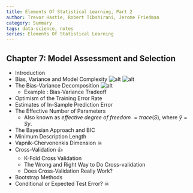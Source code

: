 ```yaml
---
title: Elements Of Statistical Learning, Part 2
author: Trevor Hastie, Robert Tibshirani, Jerome Friedman 
category: Summary
tags: data-science, notes
series: Elements Of Statistical Learning
---
```


## Chapter 7: Model Assessment and Selection
- Introduction
- Bias, Variance and Model Complexity
![alt](/images/esl/7_bias_var.png)
![alt](/images/esl/7_cross_val.png)
- The Bias-Variance Decomposition
![alt](/images/esl/7_bias_var_trade.png)
    - Example : Bias-Variance Tradeoff
- Optimism of the Training Error Rate
- Estimates of In-Sample Prediction Error
- The Effective Number of Parameters
    - Also known as *effective degree of freedom* $= trace(S)$, where $\hat y=Sy$. 
- The Bayesian Approach and BIC
- Minimum Description Length
- Vapnik-Chervonenkis Dimension ☠ 
- Cross-Validation 👍  
    - K-Fold Cross Validation
    - The Wrong and Right Way to Do Cross-validation
    - Does Cross-Validation Really Work?
- Bootstrap Methods
- Conditional or Expected Test Error? ☠ 

